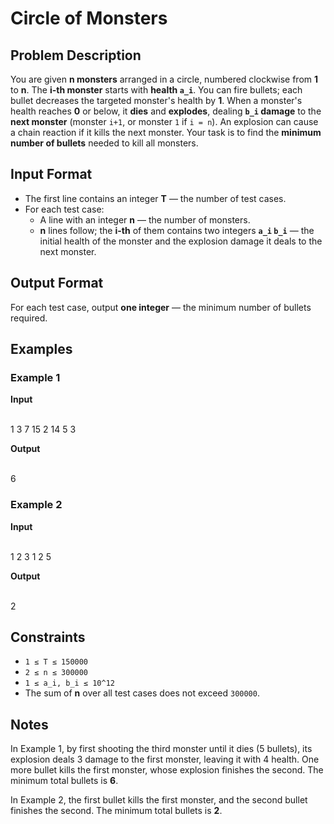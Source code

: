# Circle of Monsters

## Problem Description
You are given **n monsters** arranged in a circle, numbered clockwise from **1** to **n**. The **i-th monster** starts with **health `a_i`**. You can fire bullets; each bullet decreases the targeted monster's health by **1**.
When a monster's health reaches **0** or below, it **dies** and **explodes**, dealing **`b_i` damage** to the **next monster** (monster `i+1`, or monster `1` if `i = n`).
An explosion can cause a chain reaction if it kills the next monster.
Your task is to find the **minimum number of bullets** needed to kill all monsters.

## Input Format
- The first line contains an integer **T** — the number of test cases.
- For each test case:
  - A line with an integer **n** — the number of monsters.
  - **n** lines follow; the **i-th** of them contains two integers **`a_i` `b_i`** — the initial health of the monster and the explosion damage it deals to the next monster.

## Output Format
For each test case, output **one integer** — the minimum number of bullets required.

## Examples

### Example 1
**Input**

<br/>
1
3
7 15
2 14
5 3
<br/>

**Output**

<br/>
6
<br/>

### Example 2
**Input**

<br/>
1
2
3 1
2 5
<br/>

**Output**

<br/>
2
<br/>

## Constraints
- `1 ≤ T ≤ 150000`
- `2 ≤ n ≤ 300000`
- `1 ≤ a_i, b_i ≤ 10^12`
- The sum of **n** over all test cases does not exceed `300000`.

## Notes
In Example 1, by first shooting the third monster until it dies (5 bullets), its explosion deals 3 damage to the first monster, leaving it with 4 health. One more bullet kills the first monster, whose explosion finishes the second. The minimum total bullets is **6**.

In Example 2, the first bullet kills the first monster, and the second bullet finishes the second. The minimum total bullets is **2**.

